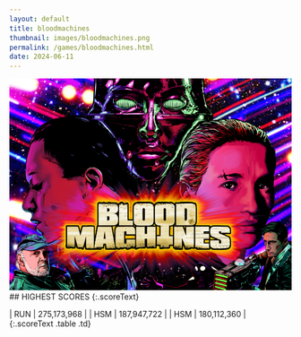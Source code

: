```yaml
---
layout: default
title: bloodmachines
thumbnail: images/bloodmachines.png
permalink: /games/bloodmachines.html
date: 2024-06-11
---
```


<img src="../images/bloodmachines.png" class="gameThumbnail img-fluid mx-auto align-middle">
## HIGHEST SCORES
{:.scoreText}

| RUN | 275,173,968 | 
| HSM | 187,947,722 | 
| HSM | 180,112,360 | 
{:.scoreText .table .td}
